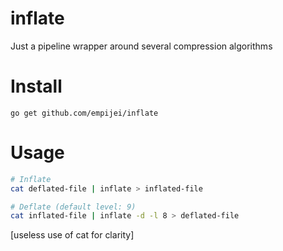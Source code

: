 # inflate
Just a pipeline wrapper around several compression algorithms

# Install 
`go get github.com/empijei/inflate`

# Usage
```sh
# Inflate
cat deflated-file | inflate > inflated-file

# Deflate (default level: 9)
cat inflated-file | inflate -d -l 8 > deflated-file
```
[useless use of cat for clarity]


